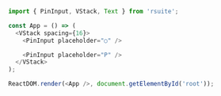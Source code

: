 <!--start-code-->

```js
import { PinInput, VStack, Text } from 'rsuite';

const App = () => (
  <VStack spacing={16}>
    <PinInput placeholder="○" />

    <PinInput placeholder="P" />
  </VStack>
);

ReactDOM.render(<App />, document.getElementById('root'));
```

<!--end-code-->

